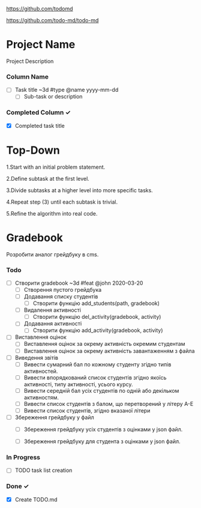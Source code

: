 https://github.com/todomd

https://github.com/todo-md/todo-md

# Project Name
Project Description

### Column Name
- [ ] Task title ~3d #type @name yyyy-mm-dd  
  - [ ] Sub-task or description  

### Completed Column ✓
- [x] Completed task title  


# Top-Down

1.Start with an initial problem statement.

2.Define subtask at the first level.

3.Divide subtasks at a higher level into more specific tasks.

4.Repeat step (3) until each subtask is trivial.

5.Refine the algorithm into real code.



# Gradebook
Розробити аналог грейдбуку в cms.

### Todo

- [ ] Створити gradebook ~3d #feat @john 2020-03-20
  - [ ] Створення пустого грейдбука
  - [ ] Додавання списку студентів
    - [ ] Створити функцію add_students(path, gradebook)      
  - [ ] Видалення активності
    - [ ] Створити функцію del_activity(gradebook, activity)
  - [ ] Додавання активності
    - [ ] Створити функцію add_activity(gradebook, activity)

- [ ] Виставлення оцінок  
  - [ ] Виставлення оцінок за окрему активність окремим студентам
  - [ ] Виставлення оцінок за окрему активність завантаженням з файла   

- [ ] Виведення звітів
  - [ ] Вивести сумарний бал по кожному студенту згідно типів активностей.
  - [ ] Вивести впорядкований список студентів згідно якоїсь активності, типу активності, усього курсу.
  - [ ] Вивести середній бал усіх студентів по одній або декільком активностям.
  - [ ] Вивести список студентів з балом, що перетворений у літеру A-E
  - [ ] Вивести список студентів, згідно вказаної літери

- [ ] Збереження грейдбуку у файл
  - [ ] Збереження грейдбуку усіх студентів з оцінками у json файл.
  - [ ] Збереження грейдбуку для студента з оцінками у json файл.





### In Progress

- [ ] TODO task list creation  

### Done ✓

- [x] Create TODO.md
